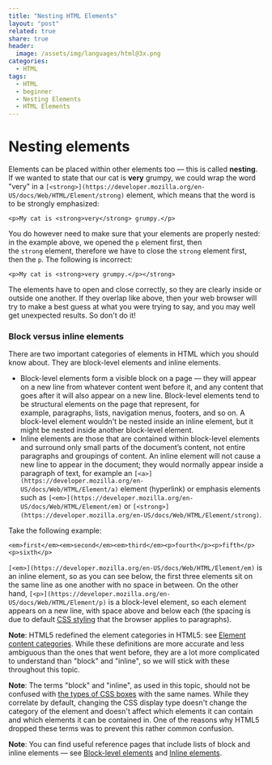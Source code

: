 ```yaml
---
title: "Nesting HTML Elements"
layout: "post"
related: true
share: true
header:
  image: /assets/img/languages/html@3x.png
categories:
  - HTML
tags:
  - HTML
  - beginner
  - Nesting Elements
  - HTML Elements
---
```

# Nesting elements

Elements can be placed within other elements too — this is called **nesting**. If we wanted to state that our cat is **very** grumpy, we could wrap the word "very" in a `[<strong>](https://developer.mozilla.org/en-US/docs/Web/HTML/Element/strong)` element, which means that the word is to be strongly emphasized:

    <p>My cat is <strong>very</strong> grumpy.</p>

You do however need to make sure that your elements are properly nested: in the example above, we opened the `p` element first, then the `strong` element, therefore we have to close the `strong` element first, then the `p`. The following is incorrect:

    <p>My cat is <strong>very grumpy.</p></strong>

The elements have to open and close correctly, so they are clearly inside or outside one another. If they overlap like above, then your web browser will try to make a best guess at what you were trying to say, and you may well get unexpected results. So don't do it!

### Block versus inline elements

There are two important categories of elements in HTML which you should know about. They are block-level elements and inline elements.

- Block-level elements form a visible block on a page — they will appear on a new line from whatever content went before it, and any content that goes after it will also appear on a new line. Block-level elements tend to be structural elements on the page that represent, for example, paragraphs, lists, navigation menus, footers, and so on. A block-level element wouldn't be nested inside an inline element, but it might be nested inside another block-level element.
- Inline elements are those that are contained within block-level elements and surround only small parts of the document’s content, not entire paragraphs and groupings of content. An inline element will not cause a new line to appear in the document; they would normally appear inside a paragraph of text, for example an `[<a>](https://developer.mozilla.org/en-US/docs/Web/HTML/Element/a)` element (hyperlink) or emphasis elements such as `[<em>](https://developer.mozilla.org/en-US/docs/Web/HTML/Element/em)` or `[<strong>](https://developer.mozilla.org/en-US/docs/Web/HTML/Element/strong)`.

Take the following example:

    <em>first</em><em>second</em><em>third</em><p>fourth</p><p>fifth</p><p>sixth</p>

`[<em>](https://developer.mozilla.org/en-US/docs/Web/HTML/Element/em)` is an inline element, so as you can see below, the first three elements sit on the same line as one another with no space in between. On the other hand, `[<p>](https://developer.mozilla.org/en-US/docs/Web/HTML/Element/p)` is a block-level element, so each element appears on a new line, with space above and below each (the spacing is due to default [CSS styling](https://developer.mozilla.org/en-US/docs/Learn/CSS/Introduction_to_CSS) that the browser applies to paragraphs).

**Note**: HTML5 redefined the element categories in HTML5: see [Element content categories](https://html.spec.whatwg.org/multipage/indices.html#element-content-categories). While these definitions are more accurate and less ambiguous than the ones that went before, they are a lot more complicated to understand than "block" and "inline", so we will stick with these throughout this topic.

**Note**: The terms "block" and "inline", as used in this topic, should not be confused with [the types of CSS boxes](https://developer.mozilla.org/en-US/docs/Learn/CSS/Introduction_to_CSS/Box_model#Types_of_CSS_boxes) with the same names. While they correlate by default, changing the CSS display type doesn't change the category of the element and doesn't affect which elements it can contain and which elements it can be contained in. One of the reasons why HTML5 dropped these terms was to prevent this rather common confusion.

**Note**: You can find useful reference pages that include lists of block and inline elements — see [Block-level elements](https://developer.mozilla.org/en-US/docs/Web/HTML/Block-level_elements) and [Inline elements](https://developer.mozilla.org/en-US/docs/Web/HTML/Inline_elements).